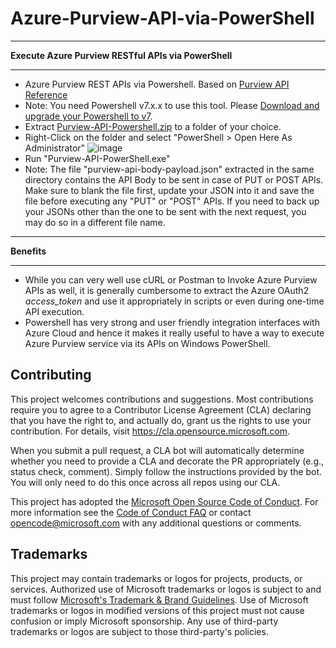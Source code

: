 # Azure-Purview-API-via-PowerShell

************
**Execute Azure Purview RESTful APIs via PowerShell**
*****************************************************
- Azure Purview REST APIs via Powershell. Based on [Purview API Reference](https://docs.microsoft.com/en-us/rest/api/purview/)
- Note: You need Powershell v7.x.x to use this tool. Please [Download and upgrade your Powershell to v7](https://docs.microsoft.com/en-us/powershell/scripting/install/installing-powershell-core-on-windows?view=powershell-7.1). 
- Extract [Purview-API-Powershell.zip](https://github.com/Azure/Azure-Purview-API-PowerShell/blob/main/Purview-API-Powershell.zip) to a folder of your choice.
- Right-Click on the folder and select "PowerShell > Open Here As Administrator" ![image](https://user-images.githubusercontent.com/13808986/131237833-6e9837c3-9e7f-4297-a800-2edf690fa9df.png)
- Run "Purview-API-PowerShell.exe"
- Note: The file "purview-api-body-payload.json" extracted in the same directory contains the API Body to be sent in case of PUT or POST APIs. Make sure to blank the file first, update your JSON into it and save the file before executing any "PUT" or "POST" APIs. If you need to back up your JSONs other than the one to be sent with the next request, you may do so in a different file name.

************
**Benefits**
************
- While you can very well use cURL or Postman to Invoke Azure Purview APIs as well, it is generally cumbersome to extract the Azure OAuth2 *access_token* and use it appropriately in scripts or even during one-time API execution.
- Powershell has very strong and user friendly integration interfaces with Azure Cloud and hence it makes it really useful to have a way to execute Azure Purview service via its APIs on Windows PowerShell.


## Contributing

This project welcomes contributions and suggestions.  Most contributions require you to agree to a
Contributor License Agreement (CLA) declaring that you have the right to, and actually do, grant us
the rights to use your contribution. For details, visit https://cla.opensource.microsoft.com.

When you submit a pull request, a CLA bot will automatically determine whether you need to provide
a CLA and decorate the PR appropriately (e.g., status check, comment). Simply follow the instructions
provided by the bot. You will only need to do this once across all repos using our CLA.

This project has adopted the [Microsoft Open Source Code of Conduct](https://opensource.microsoft.com/codeofconduct/).
For more information see the [Code of Conduct FAQ](https://opensource.microsoft.com/codeofconduct/faq/) or
contact [opencode@microsoft.com](mailto:opencode@microsoft.com) with any additional questions or comments.

## Trademarks

This project may contain trademarks or logos for projects, products, or services. Authorized use of Microsoft 
trademarks or logos is subject to and must follow 
[Microsoft's Trademark & Brand Guidelines](https://www.microsoft.com/en-us/legal/intellectualproperty/trademarks/usage/general).
Use of Microsoft trademarks or logos in modified versions of this project must not cause confusion or imply Microsoft sponsorship.
Any use of third-party trademarks or logos are subject to those third-party's policies.
